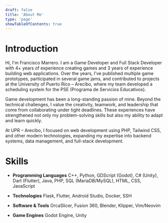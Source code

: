 ```yaml
---
draft: false
title: 'About Me'
type: 'page'
showTableOfContents: true
---
```


# Introduction
Hi, I'm Francisco Marrero. I am a Game Developer and Full Stack Developer with 4+ years of experience creating games and 3 years of experience building web applications. Over the years, I’ve published multiple game prototypes, participated in several game jams, and contributed to projects at the University of Puerto Rico – Arecibo, where my team developed a scheduling system for the PSE (Programa de Servicios Educativos).

Game development has been a long-standing passion of mine. Beyond the technical challenges, I value the creativity, teamwork, and leadership that come from collaborating under tight deadlines. These experiences have strengthened not only my problem-solving skills but also my ability to adapt and learn quickly.

At UPR – Arecibo, I focused on web development using PHP, Tailwind CSS, and other modern technologies, expanding my expertise into backend systems, data management, and full-stack development.

# Skills
- **Programming Languages**
  C++, Python, GDScript (Godot), C# (Unity), Dart (Flutter), Java, PHP, SQL (MariaDB/MySQL), HTML, CSS, JavaScript

- **Technologies**
  Flask, Flutter, Android Studio, Docker, SSH

- **Software & Tools**
  OrcaSlicer, Fusion 360, Blender, Klipper, Vim/Neovim

- **Game Engines**
  Godot Engine, Unity



